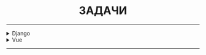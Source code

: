 <h1 style="text-align: center">ЗАДАЧИ</h1>

---

<details>
<summary>Django</summary>

- [x] Создание Django проекта
- [x] Создать приложение account
- [x] Создание суперпользователя
- [x] Переопределить модель пользователя
- [x] Регистрация пользователя
</details>

<details>
<summary>Vue</summary>

- [x] Создание Vue проекта
- [x] Установить библиотеки axios, vue-toastification
- [x] Создать страницу регистрации
- [x] Создать страницу авторизации
</details>

---